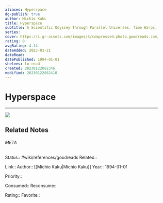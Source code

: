 ```yaml
---
aliases: Hyperspace
dg-publish: true
author: Michio Kaku
title: Hyperspace
subtitle: A Scientific Odyssey Through Parallel Universes, Time Warps, and the Tenth Dimension
series: 
cover: https://i.gr-assets.com/images/S/compressed.photo.goodreads.com/books/1404794967l/33426.jpg
rating: 0
avgRating: 4.14
dateAdded: 2023-01-21
dateRead: 
datePublished: 1994-01-01
shelves: to-read
created: 20230122082346
modified: 20230122082410
---
```

# Hyperspace
---
![](https://i.gr-assets.com/images/S/compressed.photo.goodreads.com/books/1404794967l/33426.jpg)

## Related Notes




###### META
Status:: #wiki/references/goodreads
Related:: 

Link:: 
Author:: [[Michio Kaku\|Michio Kaku]]
Year:: 1994-01-01

Priority:: 

Consumed:: 
Reconsume:: 

Rating:: 
Favorite:: 
